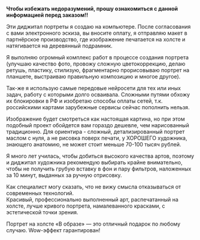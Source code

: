 **Чтобы избежать недоразумений, прошу ознакомиться с данной информацией перед заказом!!**

Эти  диджитал портреты я создаю на компьютере. После согласования с вами электронного эскиза, вы вносите оплату, 
я отправляю макет в партнёрское производство, где изображение печатается на холсте и натягивается на деревянный подрамник. 

Я выполняю огромный комплекс работ в процессе создания портрета (улучшаю качество фото, провожу сложную цветокоррекцию, 
делаю ретушь, пластику, стилизую, фрагментарно прорисовываю портрет на планшете, выстраиваю правильную композицию и многое другое).  

Так-же я использую самые передовые нейросети для тех или иных задач,  работу с которыми долго осваивала. 
Сложными путями обхожу их блокировки в РФ и изобретаю способы оплаты сетей, т.к. российскими картами зарубежные сервисы сейчас пополнить нельзя. 

Изображение будет смотреться как настоящая картина, но при этом подобный проект обойдется вам гораздо дешевле, чем нарисованный традиционно. 
Для ориентира - сложный, детализированный портрет маслом с нуля, а не рисовка поверх печати,  у ХОРОШЕГО художника, знающего анатомию, 
не может стоит меньше 70-100 тысяч рублей. 

Я много лет училась, чтобы добиться высокого качества артов, поэтому и диджитал художника рекомендую выбирать крайне внимательно, 
чтобы не получить грубую вставку в фон и пару фильтров, наложенных за 10 минут, выданных за ручную отрисовку. 

Как специалист могу сказать, что не вижу смысла отказываться от современных технологий.  
Красивый, профессионально выполненный арт, распечатанный на холсте, лучше кривого портрета, намалеванного красками, с эстетической точки зрения. 

Портрет на холсте «В образе» — это отличный подарок по любому случаю. Wow-эффект гарантирован!